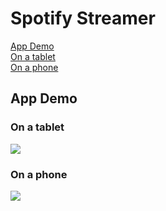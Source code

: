 # Spotify Streamer

[App Demo](#app-demo)<br>
[On a tablet](#tablet-demo)<br>
[On a phone](#phone-demo)<br>

## App Demo <a name="app-demo"></a>

### On a tablet <a name="tablet-demo"></a>
![](../../../Screenshots/blob/master/spotify-streamer-anim1.gif)

### On a phone <a name="phone-demo"></a>
![](../../../Screenshots/blob/master/spotify-streamer-anim2.gif)





